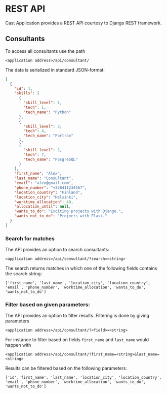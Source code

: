 # REST API

Cast Application provides a REST API courtesy to Django REST framework.

## Consultants

To access all consultants use the path

```
<application address>/api/consultant/
```

The data is serialized in standard JSON-format:

```json
[
  {
    "id": 1,
    "skills": [
      {
        "skill_level": 1,
        "tech": 1,
        "tech_name": "Python"
      },
      {
        "skill_level": 3,
        "tech": 4,
        "tech_name": "Fortran"
      },
      {
        "skill_level": 2,
        "tech": 7,
        "tech_name": "PosgreSQL"
      }
    ],
    "first_name": "Alex",
    "last_name": "Consultant",
    "email": "alex@gmail.com",
    "phone_number": "+358411234567",
    "location_country": "Finland",
    "location_city": "Helsinki",
    "worktime_allocation": 40,
    "allocation_until": null,
    "wants_to_do": "Exciting projects with Django.",
    "wants_not_to_do": "Projects with Flask."
  }
]
```

### Search for matches

The API provides an option to search consultants:

```
<application address>/api/consultant/?search=<string>
```

The search returns matches in which one of the following fields contains the search string:

```
['first_name', 'last_name', 'location_city', 'location_country', 'email', 'phone_number', 'worktime_allocation', 'wants_to_do', 'wants_not_to_do']
```

### Filter based on given parameters:

The API provides an option to filter results. Filtering is done by giving parameters

```
<application address>/api/consultant/?<field>=<string>
```

For instance to filter based on fields `first_name` and `last_name` would happen with

```
<application address>/api/consultant/?first_name=<string>&last_name=<string>
```

Results can be filtered based on the following parameters:

```
['id','first_name', 'last_name', 'location_city', 'location_country', 'email', 'phone_number', 'worktime_allocation', 'wants_to_do', 'wants_not_to_do']
```
